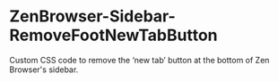 # ZenBrowser-Sidebar-RemoveFootNewTabButton
Custom CSS code to remove the ‘new tab’ button at the bottom of Zen Browser's sidebar.
